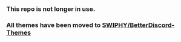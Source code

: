 ### This repo is not longer in use.
### All themes have been moved to [SWIPHY/BetterDiscord-Themes](https://github.com/SWIPHY/BetterDiscord-Themes)
